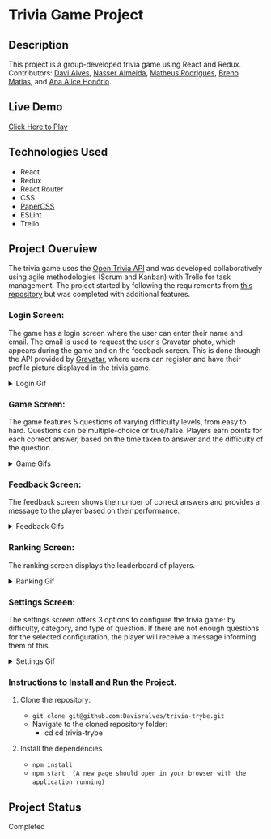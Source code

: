 # Trivia Game Project

## Description

This project is a group-developed trivia game using React and Redux. Contributors: [Davi Alves](https://github.com/Davisralves), [Nasser Almeida](https://github.com/nasseralm), [Matheus Rodrigues](https://github.com/matheus-luz), [Breno Matias](https://github.com/brenoMatias), and [Ana Alice Honório](https://github.com/Ana-Alice-Honorio).

## Live Demo

[Click Here to Play](https://davisralves.github.io/trivia-trybe/)

## Technologies Used

- React
- Redux
- React Router
- CSS
- [PaperCSS](https://www.getpapercss.com/)
- ESLint
- Trello

## Project Overview

The trivia game uses the [Open Trivia API](https://opentdb.com/api_config.php) and was developed collaboratively using agile methodologies (Scrum and Kanban) with Trello for task management. The project started by following the requirements from [this repository](https://github.com/tryber/sd-014-b-project-trivia-react-redux#api-de-trivia) but was completed with additional features.

### Login Screen:

The game has a login screen where the user can enter their name and email. The email is used to request the user's Gravatar photo, which appears during the game and on the feedback screen. This is done through the API provided by [Gravatar](https://br.gravatar.com/), where users can register and have their profile picture displayed in the trivia game.

<details>
<summary>Login Gif</summary>

![image](login.gif)
</details>

### Game Screen:

The game features 5 questions of varying difficulty levels, from easy to hard. Questions can be multiple-choice or true/false. Players earn points for each correct answer, based on the time taken to answer and the difficulty of the question.

<details>
<summary>Game Gifs</summary>

![image](game.gif)

![image](gametimeOut.gif)
</details>

### Feedback Screen:

The feedback screen shows the number of correct answers and provides a message to the player based on their performance.

<details>
<summary>Feedback Gifs</summary>

![image](feedback.gif)

![image](feedbackBest.gif)
</details>

### Ranking Screen:

The ranking screen displays the leaderboard of players.

<details>
<summary>Ranking Gif</summary>

![image](ranking.gif)
</details>

### Settings Screen:

The settings screen offers 3 options to configure the trivia game: by difficulty, category, and type of question. If there are not enough questions for the selected configuration, the player will receive a message informing them of this.

<details>
<summary>Settings Gif</summary>

![image](configuracao.gif)

![image](configuracaoerrada.gif)
</details>

### Instructions to Install and Run the Project.

1. Clone the repository:
   * ``` git clone git@github.com:Davisralves/trivia-trybe.git ```
   * Navigate to the cloned repository folder:
     * cd cd trivia-trybe

2. Install the dependencies
   * ``` npm install ```
   * ``` npm start  (A new page should open in your browser with the application running) ```

## Project Status
 Completed

